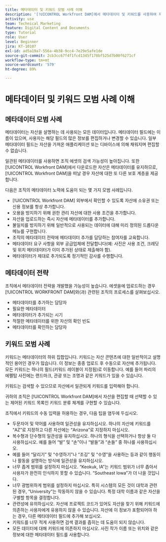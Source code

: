 ```yaml
---
title: 메타데이터 및 키워드 모범 사례 이해
description: '[!UICONTROL Workfront DAM]에서 메타데이터 및 키워드를 사용하여 자산을 설명하여 조직 자산의 검색 가능성을 높이는 방법에 대해 알아봅니다.'
activity: use
team: Technical Marketing
feature: Digital Content and Documents
type: Tutorial
role: User
level: Beginner
jira: KT-10107
exl-id: ad5a19a7-556a-4b38-9cc4-7e29e5afe1de
source-git-commit: 2cb3cc67f4f1fcd1345f178bf525d7b00f6271cf
workflow-type: tm+mt
source-wordcount: '579'
ht-degree: 89%

---
```


# 메타데이터 및 키워드 모범 사례 이해

## 메타데이터 모범 사례

메타데이터는 자산을 설명하는 데 사용되는 모든 데이터입니다. 메타데이터 필드에는 이름이 있으며, 사용자는 해당 필드의 많은 정보를 편집하거나 변경할 수 있습니다. 일부 메타데이터 필드는 자산을 가져온 애플리케이션 또는 디바이스에 의해 채워지며 편집할 수 없습니다.

일관된 메타데이터를 사용하면 조직 에셋의 검색 가능성이 높아집니다. 또한 [!UICONTROL Workfront DAM]에서 다운로드한 자산은 메타데이터를 유지하므로, [!UICONTROL Workfront DAM]을 떠날 경우 자산에 대한 또 다른 보호 계층을 제공합니다.

다음은 조직의 메타데이터 노력에 도움이 되는 몇 가지 모범 사례입니다.

* [!UICONTROL Workfront DAM] 외부에서 확인할 수 있도록 자산에 소유권 또는 신용 정보를 항상 추가합니다.
* 오용을 방지하기 위해 권한 관리 자산에 대한 사용 조건을 추가합니다.
* 자산을 업로드하는 즉시 자산에 메타데이터를 추가합니다.
* 불일치를 방지하기 위해 일반적으로 사용되는 데이터에 대해 미리 정의된 드롭다운 메뉴를 구현합니다.
* 조직의 메타데이터 전략에 메타데이터 추가를 담당하는 참여자를 교육합니다.
* 메타데이터 요구 사항을 외부 공급업체에 전달합니다(예: 사진은 사용 조건, 크레딧 및 위치 메타데이터가 이미 추가된 상태로 제출해야 함).
* 메타데이터가 제대로 추가되도록 정기적인 감사를 수행합니다.

## 메타데이터 전략

조직에서 메타데이터 전략을 개발했을 가능성이 높습니다. 에셋을에 업로드하는 경우 [!UICONTROL WORKFRONT DAM]와(과) 관련된 조직의 프로세스를 살펴보십시오.

* 메타데이터를 추가하는 담당자
* 필요한 메타데이터
* 메타데이터가 추가되는 시기
* 적절한 메타데이터를 위한 자산의 확인 빈도
* 메타데이터를 확인하는 담당자

## 키워드 모범 사례

키워드는 메타데이터의 하위 집합입니다. 키워드는 자산 콘텐츠에 대한 일반적이고 설명적인 용어인 경우가 많습니다. 이 정보는 종종 업로드 후 수동으로 자산에 추가됩니다. 모든 키워드는 하나의 필드(키워드 레이블이 지정됨)로 이동합니다. 예를 들어 파리의 에펠탑 사진에는 랜드마크, 관광 또는 조명과 같은 키워드가 있을 수 있습니다.

키워드는 검색할 수 있으므로 자산에서 일관되게 키워드를 입력해야 합니다.

귀하의 조직은 [!UICONTROL Workfront DAM]에서 자산을 편집할 때 선택할 수 있는 제어된 키워드 목록인 키워드 분류 체계를 구현할 수 있습니다.

조직에서 키워드의 수동 입력을 허용하는 경우, 다음 팁을 염두에 두십시오.

* 두문자어 및 약어를 사용하여 일관성을 유지하십시오. 하나의 자산에 키워드를 “AZ”로 지정하고 다른 자산에는 “Arizona”로 지정하지 마십시오.
* 복수형과 단수형의 일관성을 유지하십시오. 하나의 형식을 선택하거나 항상 둘 다 사용하십시오. 예를 들어 “발” 및 “손”이나 “발들”과 “손들” 중 하나를 사용하십시오.
* 예를 들어 “달리기” 및 “수영하기”나 “조깅” 및 “수영”을 사용하는 등과 같이 행동이나 활동을 설명하는 방식에 일관성을 유지하십시오.
* 너무 좁게 범위를 설정하지 마십시오. “Keokuk, IA”는 키워드 범위가 너무 좁아서 사용자가 완전히 인식하지 못할 수 있습니다. “Southeast Iowa”가 더 나을 것입니다.
* 너무 광범위하게 범위를 설정하지 마십시오. 특히 시스템의 모든 것이 대학과 관련된 경우, “University”는 작동하지 않을 수 있습니다. 특정 대학 이름과 같은 자산을 구별할 항목을 결정합니다.
* 관련성에 유의하십시오. 자산에 프로젝트 코드가 있어도 자산을 찾기 위해 키워드에 의존하는 사용자에게 유용하지 않을 수 있습니다. 자산에 이 정보가 포함되어야 하는 경우, 다른 메타데이터 필드에 추가해 보십시오.
* 키워드를 너무 적게 사용하면 검색 결과를 좁히는 데 도움이 되지 않습니다.
* 모든 데이터에 대해 키워드에 의존하지 마십시오. 사진 작가 이름 또는 위치와 같은 정보에 대한 메타데이터 필드를 사용합니다.

